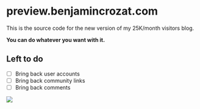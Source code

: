 # preview.benjamincrozat.com

This is the source code for the new version of my 25K/month visitors blog.

**You can do whatever you want with it.**

## Left to do

- [ ] Bring back user accounts
- [ ] Bring back community links
- [ ] Bring back comments

![](https://github.com/user-attachments/assets/c9a7748a-3ffc-4363-9f49-7364e633fcbc)
